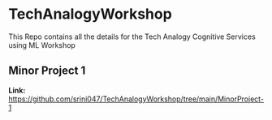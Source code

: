 # TechAnalogyWorkshop
This Repo contains all the details for the Tech Analogy Cognitive Services using ML Workshop


## Minor Project 1

**Link:** https://github.com/srini047/TechAnalogyWorkshop/tree/main/MinorProject-1
